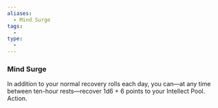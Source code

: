 ```yaml
---
aliases:
  - Mind Surge
tags:
  - 
type:
  - 
---
```

### Mind Surge

In addition to your normal recovery rolls each day, you can—at any time between ten-hour rests—recover 1d6 + 6 points to your Intellect Pool. Action.